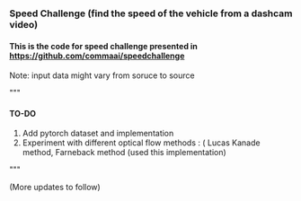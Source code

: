 ### Speed Challenge (find the speed of the vehicle from a dashcam video) 

#### This is the code for speed challenge presented in https://github.com/commaai/speedchallenge

Note: input data might vary from soruce to source 

"""
#### TO-DO

1) Add pytorch dataset and implementation 
2) Experiment with different optical flow methods : ( Lucas Kanade method, Farneback method (used this implementation)

"""

(More updates to follow) 
